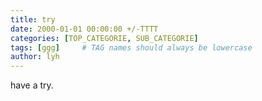 ```yaml
---
title: try
date: 2000-01-01 00:00:00 +/-TTTT
categories: [TOP_CATEGORIE, SUB_CATEGORIE]
tags: [ggg]     # TAG names should always be lowercase
author: lyh
---
```


have a try.